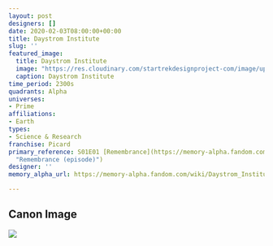 ```yaml
---
layout: post
designers: []
date: 2020-02-03T08:00:00+00:00
title: Daystrom Institute
slug: ''
featured_image:
  title: Daystrom Institute
  image: "https://res.cloudinary.com/startrekdesignproject-com/image/upload/v1580758649/DaystromInstitute.png"
  caption: Daystrom Institute
time_period: 2300s
quadrants: Alpha
universes:
- Prime
affiliations:
- Earth
types:
- Science & Research
franchise: Picard
primary_reference: S01E01 [Remembrance](https://memory-alpha.fandom.com/wiki/Remembrance_(episode)
  "Remembrance (episode)")
designer: ''
memory_alpha_url: https://memory-alpha.fandom.com/wiki/Daystrom_Institute

---
```

## Canon Image

![](https://res.cloudinary.com/startrekdesignproject-com/image/upload/v1580758650/PCDS01E01_DaystromInstitute1.jpg)